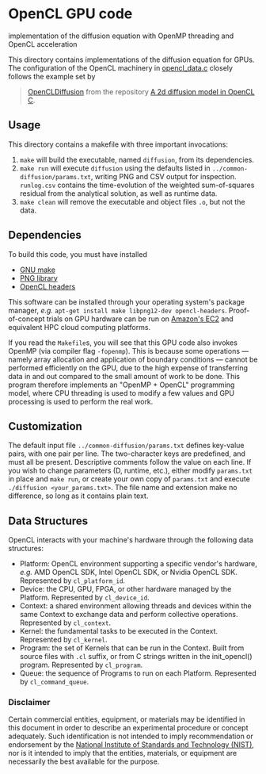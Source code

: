 # OpenCL GPU code

implementation of the diffusion equation with
OpenMP threading and OpenCL acceleration

This directory contains implementations of the diffusion equation for GPUs.
The configuration of the OpenCL machinery in [opencl_data.c](opencl_data.c)
closely follows the example set by
> [OpenCLDiffusion][_ocld] from the repository
[A 2d diffusion model in OpenCL C][_scrblnrd3].

## Usage

This directory contains a makefile with three important invocations:
 1. ```make``` will build the executable, named ```diffusion```,
    from its dependencies.
 2. ```make run``` will execute ```diffusion``` using the defaults listed in
    ```../common-diffusion/params.txt```, writing PNG and CSV output for
    inspection. ```runlog.csv``` contains the time-evolution of the weighted
    sum-of-squares residual from the analytical solution, as well as runtime
    data.
 3. ```make clean``` will remove the executable and object files ```.o```,
    but not the data.

## Dependencies

To build this code, you must have installed
 * [GNU make][_make]
 * [PNG library][_png]
 * [OpenCL headers][_opencl]

This software can be installed through your operating system's package manager,
*e.g.* ```apt-get install make libpng12-dev opencl-headers```.
Proof-of-concept trials on GPU hardware can be run on [Amazon's EC2][_aws] and
equivalent HPC cloud computing platforms.

If you read the ```Makefile```s, you will see that this GPU code also invokes
OpenMP (via compiler flag ```-fopenmp```). This is because some operations
&mdash; namely array allocation and application of boundary conditions &mdash;
cannot be performed efficiently on the GPU, due to the high expense of
transferring data in and out compared to the small amount of work to be done.
This program therefore implements an "OpenMP + OpenCL" programming model,
where CPU threading is used to modify a few values and GPU processing is used
to perform the real work.

## Customization

The default input file ```../common-diffusion/params.txt``` defines key-value
pairs, with one pair per line. The two-character keys are predefined, and must
all be present. Descriptive comments follow the value on each line. If you wish
to change parameters (D, runtime, etc.), either modify ```params.txt``` in
place and ```make run```, or create your own copy of ```params.txt``` and
execute ```./diffusion <your_params.txt>```. The file name and extension make
no difference, so long as it contains plain text.

## Data Structures

OpenCL interacts with your machine's hardware through the following data structures:

 * Platform: OpenCL environment supporting a specific vendor's hardware, *e.g.*
             AMD OpenCL SDK, Intel OpenCL SDK, or Nvidia OpenCL SDK.
             Represented by ```cl_platform_id```.
 * Device: the CPU, GPU, FPGA, or other hardware managed by the Platform.
           Represented by ```cl_device_id```.
 * Context: a shared environment allowing threads and devices within the same
            Context to exchange data and perform collective operations.
            Represented by ```cl_context```.
 * Kernel: the fundamental tasks to be executed in the Context.
           Represented by ```cl_kernel```.
 * Program: the set of Kernels that can be run in the Context. Built from
            source files with ```.cl``` suffix, or from C strings written in
            the init_opencl() program.
            Represented by ```cl_program```.
 * Queue: the sequence of Programs to run on each Platform.
          Represented by ```cl_command_queue```.

### Disclaimer

Certain commercial entities, equipment, or materials may be identified in this
document in order to describe an experimental procedure or concept adequately.
Such identification is not intended to imply recommendation or endorsement by
the [National Institute of Standards and Technology (NIST)](http://www.nist.gov),
nor is it intended to imply that the entities, materials, or equipment are
necessarily the best available for the purpose.

[_amdcl]:     http://developer.amd.com/tools-and-sdks/opencl-zone/
[_aws]:       https://aws.amazon.com/ec2/Elastic-GPUs/
[_cuda]:      https://developer.nvidia.com/cuda-toolkit
[_icl]:       https://software.intel.com/en-us/articles/opencl-drivers
[_make]:      https://www.gnu.org/software/make/
[_mcuda]:     http://impact.crhc.illinois.edu/mcuda.aspx
[_nvcl]:      https://developer.nvidia.com/opencl
[_ocld]:      https://github.com/scrblnrd3/GPGPU-Diffusion/tree/master/OpenCLDiffusion/main.c
[_opencl]:    https://www.khronos.org/opencl/
[_pgi]:       http://www.pgroup.com/products/community.htm
[_png]:       http://www.libpng.org/pub/png/libpng.html
[_scrblnrd3]: https://github.com/scrblnrd3/GPGPU-Diffusion

